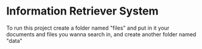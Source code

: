 # Information Retriever System
To run this project create a folder named "files" and put in it your documents and files you wanna search in, and create another folder named "data"
